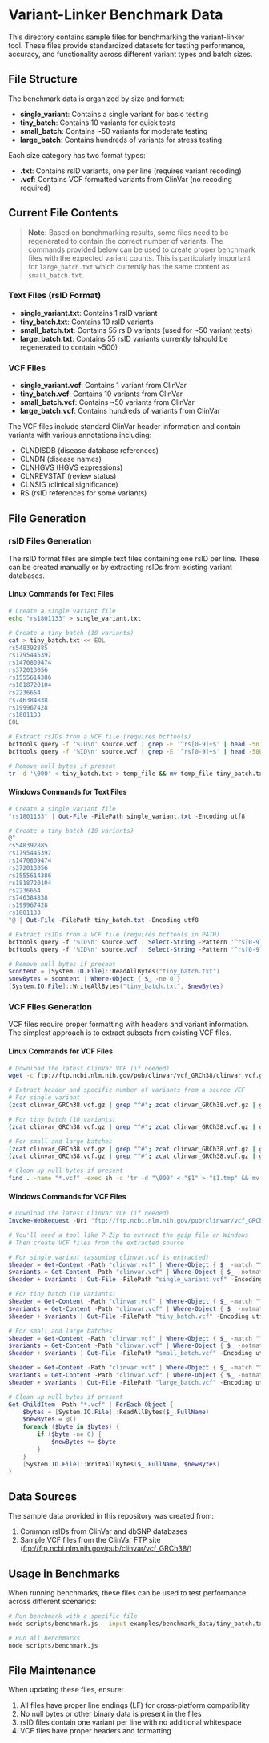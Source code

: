 # Variant-Linker Benchmark Data

This directory contains sample files for benchmarking the variant-linker tool. These files provide standardized datasets for testing performance, accuracy, and functionality across different variant types and batch sizes.

## File Structure

The benchmark data is organized by size and format:

- **single_variant**: Contains a single variant for basic testing
- **tiny_batch**: Contains 10 variants for quick tests
- **small_batch**: Contains ~50 variants for moderate testing
- **large_batch**: Contains hundreds of variants for stress testing

Each size category has two format types:

- **.txt**: Contains rsID variants, one per line (requires variant recoding)
- **.vcf**: Contains VCF formatted variants from ClinVar (no recoding required)

## Current File Contents

> **Note:** Based on benchmarking results, some files need to be regenerated to contain the correct number of variants. The commands provided below can be used to create proper benchmark files with the expected variant counts. This is particularly important for `large_batch.txt` which currently has the same content as `small_batch.txt`.

### Text Files (rsID Format)

- **single_variant.txt**: Contains 1 rsID variant
- **tiny_batch.txt**: Contains 10 rsID variants
- **small_batch.txt**: Contains 55 rsID variants (used for ~50 variant tests)
- **large_batch.txt**: Contains 55 rsID variants currently (should be regenerated to contain ~500)

### VCF Files

- **single_variant.vcf**: Contains 1 variant from ClinVar
- **tiny_batch.vcf**: Contains 10 variants from ClinVar
- **small_batch.vcf**: Contains ~50 variants from ClinVar
- **large_batch.vcf**: Contains hundreds of variants from ClinVar

The VCF files include standard ClinVar header information and contain variants with various annotations including:

- CLNDISDB (disease database references)
- CLNDN (disease names)
- CLNHGVS (HGVS expressions)
- CLNREVSTAT (review status)
- CLNSIG (clinical significance)
- RS (rsID references for some variants)

## File Generation

### rsID Files Generation

The rsID format files are simple text files containing one rsID per line. These can be created manually or by extracting rsIDs from existing variant databases.

#### Linux Commands for Text Files

```bash
# Create a single variant file
echo "rs1801133" > single_variant.txt

# Create a tiny batch (10 variants)
cat > tiny_batch.txt << EOL
rs548392885
rs1795445397
rs1470809474
rs372013056
rs1555614386
rs1818720104
rs2236654
rs746384838
rs199967428
rs1801133
EOL

# Extract rsIDs from a VCF file (requires bcftools)
bcftools query -f '%ID\n' source.vcf | grep -E '^rs[0-9]+$' | head -50 > small_batch.txt
bcftools query -f '%ID\n' source.vcf | grep -E '^rs[0-9]+$' | head -500 > large_batch.txt

# Remove null bytes if present
tr -d '\000' < tiny_batch.txt > temp_file && mv temp_file tiny_batch.txt
```

#### Windows Commands for Text Files

```powershell
# Create a single variant file
"rs1801133" | Out-File -FilePath single_variant.txt -Encoding utf8

# Create a tiny batch (10 variants)
@"
rs548392885
rs1795445397
rs1470809474
rs372013056
rs1555614386
rs1818720104
rs2236654
rs746384838
rs199967428
rs1801133
"@ | Out-File -FilePath tiny_batch.txt -Encoding utf8

# Extract rsIDs from a VCF file (requires bcftools in PATH)
bcftools query -f '%ID\n' source.vcf | Select-String -Pattern '^rs[0-9]+$' | Select-Object -First 50 | Out-File small_batch.txt -Encoding utf8
bcftools query -f '%ID\n' source.vcf | Select-String -Pattern '^rs[0-9]+$' | Select-Object -First 500 | Out-File large_batch.txt -Encoding utf8

# Remove null bytes if present
$content = [System.IO.File]::ReadAllBytes("tiny_batch.txt")
$newBytes = $content | Where-Object { $_ -ne 0 }
[System.IO.File]::WriteAllBytes("tiny_batch.txt", $newBytes)
```

### VCF Files Generation

VCF files require proper formatting with headers and variant information. The simplest approach is to extract subsets from existing VCF files.

#### Linux Commands for VCF Files

```bash
# Download the latest ClinVar VCF (if needed)
wget -c ftp://ftp.ncbi.nlm.nih.gov/pub/clinvar/vcf_GRCh38/clinvar.vcf.gz -O clinvar_GRCh38.vcf.gz

# Extract header and specific number of variants from a source VCF
# For single variant
(zcat clinvar_GRCh38.vcf.gz | grep "^#"; zcat clinvar_GRCh38.vcf.gz | grep -v "^#" | head -1) > single_variant.vcf

# For tiny batch (10 variants)
(zcat clinvar_GRCh38.vcf.gz | grep "^#"; zcat clinvar_GRCh38.vcf.gz | grep -v "^#" | head -10) > tiny_batch.vcf

# For small and large batches
(zcat clinvar_GRCh38.vcf.gz | grep "^#"; zcat clinvar_GRCh38.vcf.gz | grep -v "^#" | head -50) > small_batch.vcf
(zcat clinvar_GRCh38.vcf.gz | grep "^#"; zcat clinvar_GRCh38.vcf.gz | grep -v "^#" | head -500) > large_batch.vcf

# Clean up null bytes if present
find . -name "*.vcf" -exec sh -c 'tr -d "\000" < "$1" > "$1.tmp" && mv "$1.tmp" "$1"' _ {} \;
```

#### Windows Commands for VCF Files

```powershell
# Download the latest ClinVar VCF (if needed)
Invoke-WebRequest -Uri "ftp://ftp.ncbi.nlm.nih.gov/pub/clinvar/vcf_GRCh38/clinvar.vcf.gz" -OutFile "clinvar_GRCh38.vcf.gz"

# You'll need a tool like 7-Zip to extract the gzip file on Windows
# Then create VCF files from the extracted source

# For single variant (assuming clinvar.vcf is extracted)
$header = Get-Content -Path "clinvar.vcf" | Where-Object { $_ -match "^#" }
$variants = Get-Content -Path "clinvar.vcf" | Where-Object { $_ -notmatch "^#" } | Select-Object -First 1
$header + $variants | Out-File -FilePath "single_variant.vcf" -Encoding utf8

# For tiny batch (10 variants)
$header = Get-Content -Path "clinvar.vcf" | Where-Object { $_ -match "^#" }
$variants = Get-Content -Path "clinvar.vcf" | Where-Object { $_ -notmatch "^#" } | Select-Object -First 10
$header + $variants | Out-File -FilePath "tiny_batch.vcf" -Encoding utf8

# For small and large batches
$header = Get-Content -Path "clinvar.vcf" | Where-Object { $_ -match "^#" }
$variants = Get-Content -Path "clinvar.vcf" | Where-Object { $_ -notmatch "^#" } | Select-Object -First 50
$header + $variants | Out-File -FilePath "small_batch.vcf" -Encoding utf8

$header = Get-Content -Path "clinvar.vcf" | Where-Object { $_ -match "^#" }
$variants = Get-Content -Path "clinvar.vcf" | Where-Object { $_ -notmatch "^#" } | Select-Object -First 500
$header + $variants | Out-File -FilePath "large_batch.vcf" -Encoding utf8

# Clean up null bytes if present
Get-ChildItem -Path "*.vcf" | ForEach-Object {
    $bytes = [System.IO.File]::ReadAllBytes($_.FullName)
    $newBytes = @()
    foreach ($byte in $bytes) {
        if ($byte -ne 0) {
            $newBytes += $byte
        }
    }
    [System.IO.File]::WriteAllBytes($_.FullName, $newBytes)
}
```

## Data Sources

The sample data provided in this repository was created from:

1. Common rsIDs from ClinVar and dbSNP databases
2. Sample VCF files from the ClinVar FTP site (ftp://ftp.ncbi.nlm.nih.gov/pub/clinvar/vcf_GRCh38/)

## Usage in Benchmarks

When running benchmarks, these files can be used to test performance across different scenarios:

```bash
# Run benchmark with a specific file
node scripts/benchmark.js --input examples/benchmark_data/tiny_batch.txt --verbose

# Run all benchmarks
node scripts/benchmark.js
```

## File Maintenance

When updating these files, ensure:

1. All files have proper line endings (LF) for cross-platform compatibility
2. No null bytes or other binary data is present in the files
3. rsID files contain one variant per line with no additional whitespace
4. VCF files have proper headers and formatting
